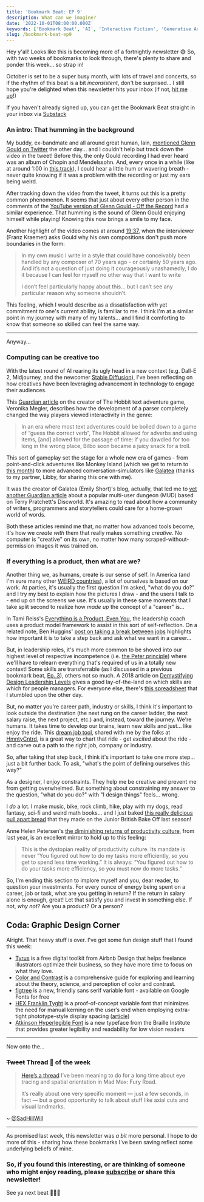 ```yaml
---
title: 'Bookmark Beat: EP 9'
description: What can we imagine?
date: '2022-10-01T08:00:00.000Z'
keywords: ['Bookmark Beat', 'AI', 'Interactive Fiction', 'Generative Art', 'Career']
slug: /bookmark-beat-ep9
---
```


Hey y'all! Looks like this is becoming more of a fortnightly newsletter 😅 So, with two weeks of bookmarks to look through, there's plenty to share and ponder this week... so strap in!

October is set to be a super busy month, with lots of travel and concerts, so if the rhythm of this beat is a bit *inconsistent*, don't be surprised... I still hope you're delighted when this newsletter hits your inbox (if not, [hit me up](mailto:daniel@desandoval.net)!)

If you haven't already signed up, you can get the Bookmark Beat straight in your inbox via [Substack](https://bookmarkbeat.substack.com/?showWelcome=true)

### An intro: That humming in the background

My buddy, ex-bandmate and all around great human, Iain, [mentioned Glenn Gould on Twitter](https://twitter.com/standingsays/status/1574256089016811522) the other day... and I couldn't help but track down the video in the tweet! Before this, the only Gould recording I had ever heard was an album of Chopin and Mendelssohn. And, every once in a while (like at around 1:00 in [this track](https://open.spotify.com/track/5oWl9PpS14RmcVPriMzQr2?si=1b75ac2664994b04)), I could hear a little hum or wavering breath - never quite knowing if it was a problem with the recording or just my ears being weird.

After tracking down the video from the tweet, it turns out this is a pretty common phenomenon. It seems that just about every other person in the comments of the [YouTube version of Glenn Gould - Off the Record](https://www.youtube.com/watch?v=pL9YjM1BqgY) had a similar experience. That humming is the sound of Glenn Gould enjoying himself while playing! Knowing this now brings a smile to my face.

Another highlight of the video comes at around [19:37](https://youtu.be/pL9YjM1BqgY?t=1177), when the interviewer (Franz Kraemer) asks Gould why his own compositions don't push more boundaries in the form:

> In my own music I write in a style that could have conceivably been handled by any composer of 70 years ago - or certainly 50 years ago. And it’s not a question of just doing it courageously unashamedly, I do it because I can feel for myself no other way that I want to write
> 
> I don’t feel particularly happy about this… but I can’t see any particular reason why someone shouldn’t.

This feeling, which I would describe as a dissatisfaction *with* yet commitment *to* one's current ability, is familiar to me. I think I'm at a similar point in my journey with many of my talents... and I find it comforting to know that someone so skilled can feel the same way.

---

Anyway...

### Computing can be creative too

With the latest round of AI rearing its ugly head in a new context (e.g. Dall-E 2, Midjourney, and the newcomer [Stable Diffusion](https://simonwillison.net/2022/Aug/29/stable-diffusion/)), I've been reflecting on how creatives have been leveraging advancement in technology to engage their audiences.

This [Guardian article](https://www.theguardian.com/games/2022/sep/22/i-saw-the-possibility-of-what-could-be-done-so-i-did-it-revolutionary-video-game-the-hobbit-turns-40) on the creator of The Hobbit text adventure game, Veronika Megler, describes how the development of a parser completely changed the way players viewed interactivity in the genre:

> In an era where most text adventures could be boiled down to a game of “guess the correct verb”, The Hobbit allowed for adverbs and using items, [and] allowed for the passage of time: if you dawdled for too long in the wrong place, Bilbo soon became a juicy snack for a troll.

This sort of gameplay set the stage for a whole new era of games - from point-and-click adventures like Monkey Island (which we get to return to [this month](https://returntomonkeyisland.com/)) to more advanced conversation-simulators like [Galatea](https://iplayif.com/?story=https%3A%2F%2Fifarchive.org%2Fif-archive%2Fgames%2Fzcode%2FGalatea.zblorb) (thanks to my partner, Libby, for sharing this one with me).

It was the creator of Galatea (Emily Short)'s blog, actually, that led me to [yet another Guardian article](https://www.theguardian.com/games/2022/sep/28/we-can-continue-pratchetts-efforts-the-gamers-keeping-discworld-alive) about a popular multi-user dungeon (MUD) based on Terry Pratchett's Discworld. It's amazing to read about how a community of writers, programmers and storytellers could care for a home-grown world of words.

Both these articles remind me that, no matter how advanced tools become, it's how we *create with* them that really makes something *creative*. No computer is "creative" on its own, no matter how many scraped-without-permission images it was trained on.

### If everything is a product, then what are we?

Another thing we, as humans, create is our sense of self. In America (and I'm sure many other [WEIRD countries](https://en.wikipedia.org/wiki/Psychology#WEIRD_bias)), a lot of ourselves is based on our work. At parties, it's usually the first question I'm asked, "what do you do?" and I try my best to explain how the pictures I draw - and the users I talk to - end up on the screens we use. It's usually in these same moments that I take split second to realize how *made up* the concept of a "career" is...

In Tami Reiss's [Everything is a Product, Even You](https://tamireiss.medium.com/everything-is-a-product-even-you-1fe88f4233a7), the leadership coach uses a product model framework to assist in this sort of self-reflection. On a related note, Ben Huggins' [post on taking a break between jobs](https://bootcamp.uxdesign.cc/ive-worked-in-tech-for-10-years-and-just-took-my-first-break-between-jobs-here-s-what-i-learned-fa2bce127a08) highlights how important it is to take a step back and ask what we want in a career...

But, in leadership roles, it's much more common to be shoved into our highest level of respective incompetence (i.e. [the Peter principle](https://en.wikipedia.org/wiki/Peter_principle)) where we'll have to relearn everything that's required of us in a totally new context! Some skills are transferrable (as I discussed in a previous bookmark beat, [Ep. 3](https://desandoval.net/posts/bookmark-beat-ep3/)), others not so much. A 2018 article on [Demystifying Design Leadership Levels](https://blog.prototypr.io/demystifying-design-leadership-levels-64b25bbaea7e) gives a good lay-of-the-land on which skills are which for people managers. For everyone else, there's [this spreadsheet](https://docs.google.com/spreadsheets/d/1m-Cso3848CgEz0eng5spL0lDppnwOgt726jJ01pVwO8/edit#gid=288553197) that I stumbled upon the other day.

But, no matter you're career path, industry or skills, I think it's important to look outside the destination (the next rung on the career ladder, the next salary raise, the next project, etc.) and, instead, toward the journey. We're humans. It takes time to develop our brains, learn new skills and just... like enjoy the ride. This [dream job tool](https://docs.google.com/spreadsheets/d/1MAJFwX9ojoFJXKy3atQzK-GqI6x1macdDi8PT9gg2Jg/edit#gid=0), shared with me by the folks at [HmntyCntrd](https://hmntycntrd.com/), is a great way to chart that ride - get *excited* about the ride - and carve out a path to the right job, company or industry.

So, after taking that step back, I think it's important to take one more step... just a bit further back. To ask, "what's the point of defining ourselves this way?"

As a designer, I enjoy constraints. They help me be creative and prevent me from getting overwhelmed. But something about constraining my answer to the question, "what do you do?" with "I design things" feels... wrong.

I *do* a lot. I make music, bike, rock climb, hike, play with my dogs, read fantasy, sci-fi and weird math books... and I just baked [this really delicious pull apart bread](https://thegreatbritishbakeoff.co.uk/recipes/all/liam-charles-pizza-star-bread/) that they made on the Junior British Bake Off last season!

Anne Helen Petersen's [the diminishing returns of productivity culture](https://annehelen.substack.com/p/the-diminishing-returns-of-productivity), from last year, is an excellent mirror to hold up to this feeling:

> This is the dystopian reality of productivity culture. Its mandate is never “You figured out how to do my tasks more efficiently, so you get to spend less time working.” It is always: “You figured out how to do your tasks more efficiency, so you must now do more tasks.”

So, I'm ending this section to implore myself and you, dear reader, to question your investments. For every ounce of energy being spent on a career, job or task, what are you getting in return? If the return in salary alone is enough, great! Let that satisfy you and invest in something else. If not, *why not*? Are you a product? Or a person?

## Coda: Graphic Design Corner

Alright. That heavy stuff is over. I've got some fun design stuff that I found this week:

- [Tyrus](https://tyrus.design/) is a free digital toolkit from Airbnb Design that helps freelance illustrators optimize their business, so they have more time to focus on what they love.
- [Color and Contrast](https://colorandcontrast.com/) is a comprehensive guide for exploring and learning about the theory, science, and perception of color and contrast.
- [figtree](https://www.erikdkennedy.com/projects/figtree.html) is a new, friendly sans serif variable font - available on Google Fonts for free
- [HEX Franklin Tyght](https://hex.xyz/HEX_Franklin/Tyght/) is a proof-of-concept variable font that minimizes the need for manual kerning on the user’s end when employing extra-tight phototype-style display spacing ([article](https://www.printmag.com/daily-heller/tight-type-right/))
- [Atkinson Hyperlegible Font](https://brailleinstitute.org/freefont) is a new typeface from the Braille Institute that provides greater legibility and readability for low vision readers

---

Now onto the...

### ~~Tweet~~ Thread 🧵 of the week

> [Here’s a thread](https://twitter.com/SadHillWill/status/1575371418220761088) I’ve been meaning to do for a long time about eye tracing and spatial orientation in Mad Max: Fury Road.
> 
> It’s really about one very specific moment — just a few seconds, in fact — but a good opportunity to talk about stuff like axial cuts and visual landmarks.

~ [@SadHillWill](https://twitter.com/SadHillWill/status/1575371418220761088)

---

As promised last week, this newsletter was *a bit* more personal. I hope to do more of this - sharing how these bookmarks I've been saving reflect some underlying beliefs of mine.

### So, if you found this interesting, or are thinking of someone who might enjoy reading, please [subscribe](https://bookmarkbeat.substack.com/?showWelcome=true) or share this newsletter!

See ya next beat 🥁😎🥁
